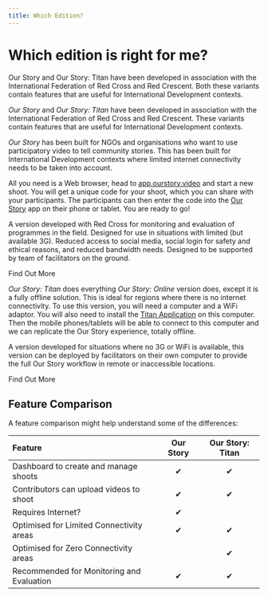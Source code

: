 ```yaml
---
title: Which Edition?
---
```


# Which edition is right for me? 

<Leader>

Our Story and Our Story: Titan have been developed in association with the International Federation of Red Cross and Red Crescent. Both these variants contain features that are useful for International Development contexts.

</Leader>

_Our Story_ and _Our Story: Titan_ have been developed in association with the International Federation of Red Cross and Red Crescent. These variants contain features that are useful for International Development contexts.

<el-tabs>

<el-tab-pane label="Our Story Online">

_Our Story_ has been built for NGOs and organisations who want to use participatory video to tell community stories. This has been built for International Development contexts where limited internet connectivity needs to be taken into account. 

All you need is a Web browser, head to [app.ourstory.video](https://app.ourstory.video) and start a new shoot. You will get a unique code for your shoot, which you can share with your participants. The participants can then enter the code into the [Our Story](https://play.google.com/store/apps/details?id=uk.ac.ncl.di.bootlegger.ifrc) app on their phone or tablet. You are ready to go! 

A version developed with Red Cross for monitoring and evaluation of programmes in the field. Designed for use in situations with limited \(but available 3G\). Reduced access to social media, social login for safety and ethical reasons, and reduced bandwidth needs. Designed to be supported by team of facilitators on the ground.

<LinkButton href="/guide/editions/online">Find Out More</LinkButton>

</el-tab-pane> 

<el-tab-pane label="Our Story Titan" name="1">

_Our Story: Titan_ does everything _Our Story: Online_ version does, except it is a fully offline solution. This is ideal for regions where there is no internet connectivity. To use this version, you will need a computer and a WiFi adaptor. You will also need to install the [Titan Application](/quickstart/titan/) on this computer. Then the mobile phones/tablets will be able to connect to this computer and we can replicate the Our Story experience, totally offline. 

A version developed for situations where no 3G or WiFi is available, this version can be deployed by facilitators on their own computer to provide the full Our Story workflow in remote or inaccessible locations.

<LinkButton href="/guide/editions/titan">Find Out More</LinkButton>

</el-tab-pane>

</el-tabs>

## Feature Comparison

A feature comparison might help understand some of the differences: 

| Feature | Our Story | Our Story: Titan |
| :--- | :---: | :---: |
| Dashboard to create and manage shoots | ✔ | ✔ |
| Contributors can upload videos to shoot | ✔ | ✔ |
| Requires Internet?  | ✔ |  |
| Optimised for Limited Connectivity areas |  ✔ | ✔ |
| Optimised for Zero Connectivity areas |  | ✔ |
| Recommended for Monitoring and Evaluation |  ✔ |  ✔ |